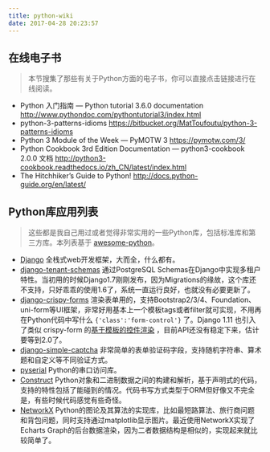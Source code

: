 ```yaml
---
title: python-wiki
date: 2017-04-28 20:23:57
---
```


## 在线电子书

> 本节搜集了那些有关于Python方面的电子书，你可以直接点击链接进行在线阅读。

- Python 入门指南 — Python tutorial 3.6.0 documentation
http://www.pythondoc.com/pythontutorial3/index.html
- python-3-patterns-idioms
https://bitbucket.org/MatToufoutu/python-3-patterns-idioms
- Python 3 Module of the Week — PyMOTW 3
https://pymotw.com/3/
- Python Cookbook 3rd Edition Documentation — python3-cookbook 2.0.0 文档
http://python3-cookbook.readthedocs.io/zh_CN/latest/index.html
- The Hitchhiker’s Guide to Python!
http://docs.python-guide.org/en/latest/

## Python库应用列表

> 这些都是我自己用过或者觉得非常实用的一些Python库，包括标准库和第三方库。本列表基于 [awesome-python](https://github.com/vinta/awesome-python)。

- [Django](https://www.djangoproject.com) 全栈式web开发框架，大而全，什么都有。
- [django-tenant-schemas](https://github.com/bernardopires/django-tenant-schemas) 通过PostgreSQL Schemas在Django中实现多租户特性。当初用的时候Django1.7刚刚发布，因为Migrations的缘故，这个库还不支持，只好乖乖的使用1.6了，系统一直运行良好，也就没有必要更新了。
- [django-crispy-forms](https://github.com/django-crispy-forms/django-crispy-forms) 渲染表单用的，支持Bootstrap2/3/4、Foundation、uni-form等UI框架，非常好用基本上一个模板tags或者filter就可实现，不用再在Python代码中写什么 `{'class':'form-control'}` 了。Django 1.11 也引入了类似 crispy-form 的[基于模板的控件渲染](https://docs.djangoproject.com/en/1.11/ref/forms/renderers/) ，目前API还没有稳定下来，估计要等到2.0了。
- [django-simple-captcha](https://github.com/mbi/django-simple-captcha) 非常简单的表单验证码字段，支持随机字符串、算术题和自定义等不同验证方式。
- [pyserial](https://github.com/pyserial/pyserial) Python的串口访问库。
- [Construct](http://construct.readthedocs.io/en/latest/) Python对象和二进制数据之间的构建和解析，基于声明式的代码，支持的特性包括了能碰到的情况。代码书写方式类型于ORM但好像又不完全是，有些时候代码感觉有些奇怪。
- [NetworkX](https://networkx.github.io/) Python的图论及其算法的实现库，比如最短路算法、旅行商问题和背包问题，同时支持通过matplotlib显示图片。最近使用NetworkX实现了Echarts Graph的后台数据渲染，因为二者数据结构是相似的，实现起来就比较简单了。
